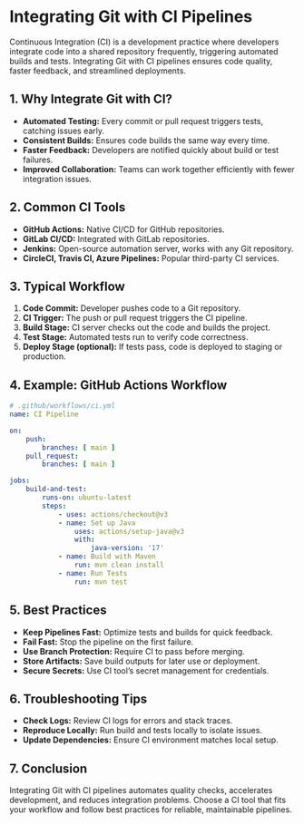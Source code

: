 # Integrating Git with CI Pipelines

Continuous Integration (CI) is a development practice where developers integrate code into a shared repository frequently, triggering automated builds and tests. Integrating Git with CI pipelines ensures code quality, faster feedback, and streamlined deployments.

## 1. Why Integrate Git with CI?

- **Automated Testing:** Every commit or pull request triggers tests, catching issues early.
- **Consistent Builds:** Ensures code builds the same way every time.
- **Faster Feedback:** Developers are notified quickly about build or test failures.
- **Improved Collaboration:** Teams can work together efficiently with fewer integration issues.

## 2. Common CI Tools

- **GitHub Actions:** Native CI/CD for GitHub repositories.
- **GitLab CI/CD:** Integrated with GitLab repositories.
- **Jenkins:** Open-source automation server, works with any Git repository.
- **CircleCI, Travis CI, Azure Pipelines:** Popular third-party CI services.

## 3. Typical Workflow

1. **Code Commit:** Developer pushes code to a Git repository.
2. **CI Trigger:** The push or pull request triggers the CI pipeline.
3. **Build Stage:** CI server checks out the code and builds the project.
4. **Test Stage:** Automated tests run to verify code correctness.
5. **Deploy Stage (optional):** If tests pass, code is deployed to staging or production.

## 4. Example: GitHub Actions Workflow

```yaml
# .github/workflows/ci.yml
name: CI Pipeline

on:
    push:
        branches: [ main ]
    pull_request:
        branches: [ main ]

jobs:
    build-and-test:
        runs-on: ubuntu-latest
        steps:
            - uses: actions/checkout@v3
            - name: Set up Java
                uses: actions/setup-java@v3
                with:
                    java-version: '17'
            - name: Build with Maven
                run: mvn clean install
            - name: Run Tests
                run: mvn test
```

## 5. Best Practices

- **Keep Pipelines Fast:** Optimize tests and builds for quick feedback.
- **Fail Fast:** Stop the pipeline on the first failure.
- **Use Branch Protection:** Require CI to pass before merging.
- **Store Artifacts:** Save build outputs for later use or deployment.
- **Secure Secrets:** Use CI tool’s secret management for credentials.

## 6. Troubleshooting Tips

- **Check Logs:** Review CI logs for errors and stack traces.
- **Reproduce Locally:** Run build and tests locally to isolate issues.
- **Update Dependencies:** Ensure CI environment matches local setup.

## 7. Conclusion

Integrating Git with CI pipelines automates quality checks, accelerates development, and reduces integration problems. Choose a CI tool that fits your workflow and follow best practices for reliable, maintainable pipelines.
